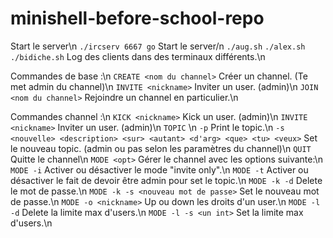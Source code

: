# minishell-before-school-repo


Start le server\n
```./ircserv 6667 go``` Start le server/n
 ```./aug.sh``` ```./alex.sh``` ```./bidiche.sh``` Log des clients dans des terminaux différents.\n

Commandes de base :\n
 ```CREATE <nom du channel>``` Créer un channel. (Te met admin du channel)\n
 ```INVITE <nickname>``` Inviter un user.  (admin)\n
```JOIN <nom du channel>``` Rejoindre un channel en particulier.\n

Commandes channel :\n
```KICK <nickname>``` Kick un user. (admin)\n
```INVITE <nickname>``` Inviter un user. (admin)\n
```TOPIC``` \n
        ```-p``` Print le topic.\n
        ```-s <nouvelle> <description> <sur> <autant> <d'arg> <que> <tu> <veux>``` Set le nouveau topic. (admin ou pas selon les paramètres du channel)\n
```QUIT``` Quitte le channel\n
```MODE <opt>``` Gérer le channel avec les options suivante:\n
        ```MODE -i``` Activer ou désactiver le mode "invite only".\n
        ```MODE -t``` Activer ou désactiver le fait de devoir être admin pour set le topic.\n
        ```MODE -k -d``` Delete le mot de passe.\n
        ```MODE -k -s <nouveau mot de passe>``` Set le nouveau mot de passe.\n
        ```MODE -o <nickname>``` Up ou down les droits d'un user.\n
        ```MODE -l -d``` Delete la limite max d'users.\n
        ```MODE -l -s <un int>``` Set la limite max d'users.\n
